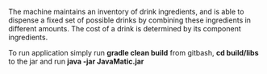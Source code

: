 The machine maintains an inventory of drink ingredients, and is able to dispense a fixed set of possible drinks by combining these ingredients in different amounts. The cost of a drink is determined by its component ingredients.

To run application simply run **gradle clean build** from gitbash, **cd build/libs** to the jar and run  **java -jar JavaMatic.jar**
